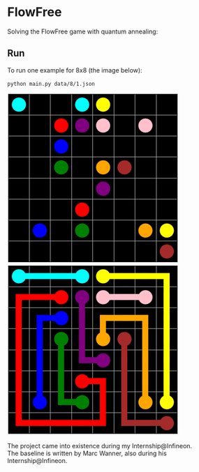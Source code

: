 # FlowFree

Solving the FlowFree game with quantum annealing:

## Run
To run one example for 8x8 (the image below):
```
python main.py data/8/1.json
```

![alt text](https://github.com/stoianmihail/FlowFree/blob/main/images/8x8-initial.png?raw=true)
![alt text](https://github.com/stoianmihail/FlowFree/blob/main/images/8x8.png?raw=true)

The project came into existence during my Internship@Infineon.<br />
The baseline is written by Marc Wanner, also during his Internship@Infineon. 
